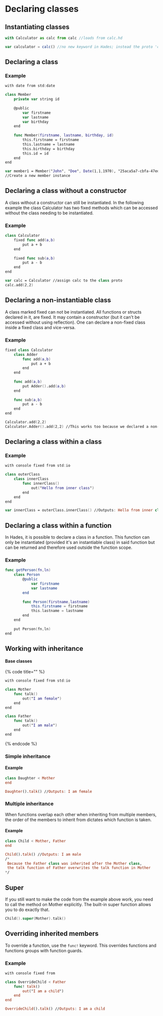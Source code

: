 # Declaring classes

## Instantiating classes

```javascript
with Calculator as calc from calc //loads from calc.hd

var calculator = calc() //no new keyword in Hades; instead the proto 'calc' is called
```

## Declaring a class

### Example

```swift
with date from std:date

class Member
    private var string id
    
    @public
        var firstname
        var lastname
        var birthday
    end
    
    func Member(firstname, lastname, birthday, id)
        this.firstname = firstname
        this.lastname = lastname
        this.birthday = birthday
        this.id = id
    end
end

var member1 = Member("John", "Doe", Date(1,1,1970), "25aca5a7-cbfa-47ed-aeb5-f96cb1eb46ee")
//Create a new member instance
```

## Declaring a class without a constructor

A class without a constructor can still be instantiated. In the following example the class Calculator has two fixed methods which can be accessed without the class needing to be instantiated.

### Example

```swift
class Calculator
    fixed func add(a,b)
        put a + b
    end
    
    fixed func sub(a,b)
        put a - b
    end
end

var calc = Calculator //assign calc to the class proto
calc.add(2,2)
```

## Declaring a non-instantiable class

A class marked fixed can not be instantiated. All functions or structs declared in it, are fixed. It may contain a constructor \(but it can't be accessed without using reflection\). One can declare a non-fixed class inside a fixed class and vice-versa.

### Example

```swift
fixed class Calculator
    class Adder
        func add(a,b)
            put a + b
        end
    end
    
    func add(a,b)
        put Adder().add(a,b)
    end
    
    func sub(a,b)
        put a - b
    end
end

Calculator.add(2,2)
Calculator.Adder().add(2,2) //This works too because we declared a non-fixed (instantiable) class inside the fixed class
```

## Declaring a class within a class

### Example

```swift
with console fixed from std:io

class outerClass
    class innerClass
        func innerClass()
            out("Hello from inner class")
        end
    end
end

var innerClass = outerClass.innerClass() //Outputs: Hello from inner class
```

## Declaring a class within a function

In Hades, it is possible to declare a class in a function. This function can only be instantiated \(provided it's an instantiable class\) in said function but can be returned and therefore used outside the function scope.

### Example

```swift
func getPerson(fn,ln)
    class Person
        @public
            var firstname
            var lastname
        end
        
        func Person(firstname,lastname)
            this.firstname = firstname
            this.lastname = lastname
        end
    end
    
    put Person(fn,ln)
end
```

## Working with inheritance

#### Base classes

{% code title="" %}
```swift
with console fixed from std:io

class Mother
    func talk()
        out("I am female")
    end
end

class Father
    func talk()
        out("I am male")
    end
end
```
{% endcode %}

### Simple inheritance

#### Example

```swift
class Daughter < Mother
end

Daughter().talk() //Outputs: I am female
```

### Multiple inheritance

When functions overlap each other when inheriting from multiple members, the order of the members to inherit from dictates which function is taken.

#### Example

```swift
class Child < Mother, Father
end

Child().talk() //Outputs: I am male
/*
 Because the Father class was inherited after the Mother class,
 the talk function of Father overwrites the talk function in Mother
*/
```

## Super

If you still want to make the code from the example above work, you need to call the method on Mother explicitly. The built-in super function allows you to do exactly that.

```swift
Child().super(Mother).talk()
```

## Overriding inherited members

To override a function, use the `func!` keyword. This overrides functions and functions groups with function guards.

### Example

```swift
with console fixed from 

class OverrideChild < Father
    func! talk()
        out("I am a child")
    end
end

OverrideChild().talk() //Outputs: I am a child
```



